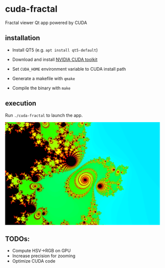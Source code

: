 # cuda-fractal

Fractal viewer Qt app powered by CUDA

## installation

- Install QT5 (e.g. `apt install qt5-default`)

- Download and install [NVIDIA CUDA toolkit](https://docs.nvidia.com/cuda/cuda-installation-guide-linux/index.html)

- Set `CUDA_HOME` environment variable to CUDA install path

- Generate a makefile with `qmake`

- Compile the binary with `make`

## execution

Run `./cuda-fractal` to launch the app. 

![](./img/fractal.png)

## TODOs:

- Compute HSV->RGB on GPU
- Increase precision for zooming
- Optimize CUDA code